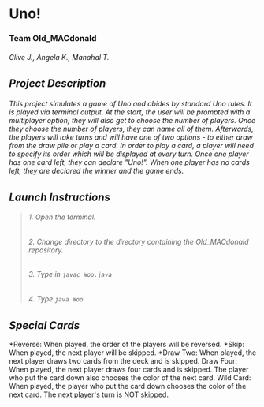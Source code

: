 # **Uno!**
### Team Old_MACdonald
###### *Clive J., Angela K., Manahal T.*

## *Project Description*
###### This project simulates a game of Uno and abides by standard Uno rules. It is played via terminal output. At the start, the user will be prompted with a multiplayer option; they will also get to choose the number of players. Once they choose the number of players, they can name all of them. Afterwards, the players will take turns and will have one of two options - to either draw from the draw pile or play a card. In order to play a card, a player will need to specify its order which will be displayed at every turn. Once one player has one card left, they can declare "Uno!". When one player has no cards left, they are declared the winner and the game ends.

## *Launch Instructions*
>###### 1. Open the terminal.
>###### 2. Change directory to the directory containing the Old_MACdonald repository.
>###### 3. Type in ```javac Woo.java```
>###### 4. Type ```java Woo```

## *Special Cards*
*Reverse: When played, the order of the players will be reversed.
*Skip: When played, the next player will be skipped.
*Draw Two: When played, the next player draws two cards from the deck and is skipped.
Draw Four: When played, the next player draws four cards and is skipped. The player who put the card down also chooses the color of the next card.
Wild Card: When played, the player who put the card down chooses the color of the next card. The next player's turn is NOT skipped.
